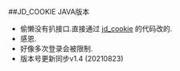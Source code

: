 ##JD_COOKIE JAVA版本  
* 偷懒没有扒接口.直接通过 [jd_cookie](https://github.com/Zy143L/jd_cookie) 的代码改的.  
* 感恩.  
* 好像多次登录会被限制.  
* 版本号更新同步v1.4 (20210823)
